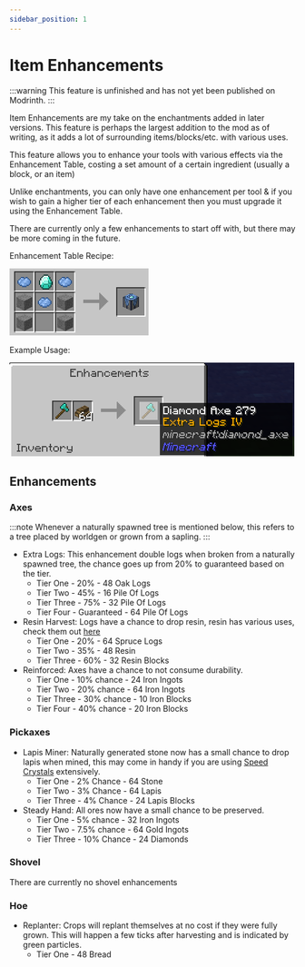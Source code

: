 ```yaml
---
sidebar_position: 1
---
```

# Item Enhancements

:::warning
This feature is unfinished and has not yet been published on Modrinth.
:::


Item Enhancements are my take on the enchantments added in later versions. This feature is perhaps the largest addition to the mod as of writing, as it adds a lot of surrounding items/blocks/etc. with various uses.

This feature allows you to enhance your tools with various effects via the Enhancement Table, costing a set amount of a certain ingredient (usually a block, or an item)

Unlike enchantments, you can only have one enhancement per tool & if you wish to gain a higher tier of each enhancement then you must upgrade it using the Enhancement Table.

There are currently only a few enhancements to start off with, but there may be more coming in the future.

Enhancement Table Recipe:

![Enhancement Table Recipe](/img/recipe/enhancement_table.png)

Example Usage:

![Example Usage of the Enhancement Table](/img/enhancement_table_example.png)

## Enhancements

### Axes
:::note
Whenever a naturally spawned tree is mentioned below, this refers to a tree placed by worldgen or grown from a sapling.
:::

- Extra Logs: This enhancement double logs when broken from a naturally spawned tree, the chance goes up from 20% to guaranteed based on the tier.
    - Tier One - 20% - 48 Oak Logs
    - Tier Two - 45% - 16 Pile Of Logs
    - Tier Three - 75% - 32 Pile Of Logs
    - Tier Four - Guaranteed - 64 Pile Of Logs
- Resin Harvest: Logs have a chance to drop resin, resin has various uses, check them out [here](related_additions/#resin)
    - Tier One - 20% - 64 Spruce Logs
    - Tier Two - 35% - 48 Resin
    - Tier Three - 60% - 32 Resin Blocks
- Reinforced: Axes have a chance to not consume durability.
    - Tier One - 10% chance - 24 Iron Ingots
    - Tier Two - 20% chance - 64 Iron Ingots
    - Tier Three - 30% chance - 10 Iron Blocks
    - Tier Four - 40% chance - 20 Iron Blocks

### Pickaxes
- Lapis Miner: Naturally generated stone now has a small chance to drop lapis when mined, this may come in handy if you are using [Speed Crystals](../misc/#speed-crystals) extensively.
    - Tier One - 2% Chance - 64 Stone
    - Tier Two - 3% Chance - 64 Lapis
    - Tier Three - 4% Chance - 24 Lapis Blocks
- Steady Hand: All ores now have a small chance to be preserved.
    - Tier One - 5% chance - 32 Iron Ingots
    - Tier Two - 7.5% chance - 64 Gold Ingots
    - Tier Three - 10% Chance - 24 Diamonds

### Shovel

There are currently no shovel enhancements

### Hoe
- Replanter: Crops will replant themselves at no cost if they were fully grown. This will happen a few ticks after harvesting and is indicated by green particles.
    - Tier One - 48 Bread